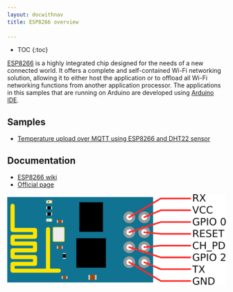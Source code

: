 ```yaml
---
layout: docwithnav
title: ESP8266 overview

---
```


* TOC
{:toc}

[ESP8266](https://en.wikipedia.org/wiki/ESP8266) is a highly integrated chip designed for the needs of a new connected world. It offers a complete and self-contained Wi-Fi networking solution, allowing it to either host the application or to offload all Wi-Fi networking functions from another application processor.
The applications in this samples that are running on Arduino are developed using [Arduino IDE](https://www.arduino.cc/en/Main/Software).

## Samples

 - [Temperature upload over MQTT using ESP8266 and DHT22 sensor](/docs/samples/esp8266/temperature/)

## Documentation

 - [ESP8266 wiki](https://en.wikipedia.org/wiki/ESP8266)
 - [Official page](https://espressif.com/en/products/hardware/esp8266ex/overview)

 ![image](/images/samples/arduino/temperature/esp8266-pinout.png)